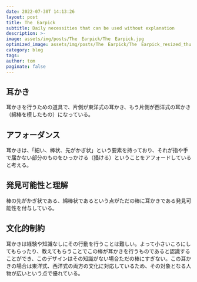 ```yaml
---
date: 2022-07-30T 14:13:26
layout: post
title: The　Earpick
subtitle: Daily necessities that can be used without explanation
description: >-
image: assets/img/posts/The　Earpick/The　Earpick.jpg
optimized_image: assets/img/posts/The　Earpick/The　Earpick_resized_thumbnail.jpg
category: blog
tags: 
author: tom
paginate: false
---
```


## 耳かき

耳かきを行うための道具で、片側が東洋式の耳かき、もう片側が西洋式の耳かき（綿棒を模したもの）になっている。


## アフォーダンス

耳かきは、「細い、棒状、先がかぎ状」という要素を持っており、それが指や手で届かない部分のものをひっかける（掻ける）ということをアフォードしていると考える。

## 発見可能性と理解

棒の先がかぎ状である、綿棒状であるという点がただの棒に耳かきである発見可能性を付与している。

## 文化的制約

耳かきは経験や知識なしにその行動を行うことは難しい。よって小さいころにしてもらったり、教えてもらうことでこの棒が耳かきを行うものであると認識することができ、このデザインはその知識がない場合ただの棒にすぎない。この耳かきの場合は東洋式、西洋式の両方の文化に対応しているため、その対象となる人物が広いという点で優れている。